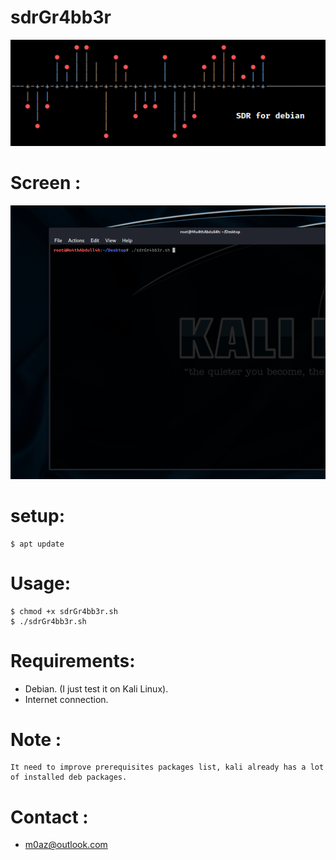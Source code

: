 # sdrGr4bb3r

[![N|Solid](https://github.com/Mu4thAbdull4h/sdrGr4bb3r/raw/main/ascii.png)](https://nodesource.com/products/nsolid)

# Screen :
![Alt Text](https://github.com/Mu4thAbdull4h/sdrGr4bb3r/raw/main/screen.gif)

# setup:
```
$ apt update
```
# Usage:
```
$ chmod +x sdrGr4bb3r.sh
$ ./sdrGr4bb3r.sh 
```
# Requirements:
 * Debian. (I just test it on Kali Linux).
 * Internet connection.

# Note :
```
It need to improve prerequisites packages list, kali already has a lot of installed deb packages.
```

# Contact :
  * m0az@outlook.com

